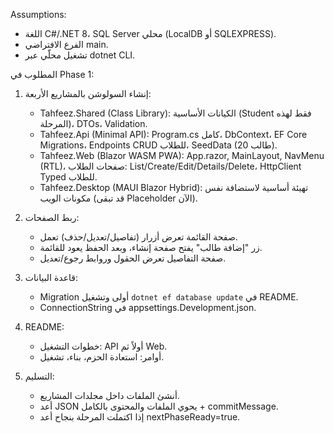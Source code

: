 Assumptions:
- اللغة C#/.NET 8، SQL Server محلي (LocalDB أو SQLEXPRESS).
- الفرع الافتراضي main.
- تشغيل محلّي عبر dotnet CLI.

المطلوب في Phase 1:
1) إنشاء السولوشن بالمشاريع الأربعة:
   - Tahfeez.Shared (Class Library): الكيانات الأساسية (Student فقط لهذه المرحلة)، DTOs، Validation.
   - Tahfeez.Api (Minimal API): Program.cs كامل، DbContext، EF Core Migrations، Endpoints CRUD للطلاب، SeedData (20 طالب).
   - Tahfeez.Web (Blazor WASM PWA): App.razor, MainLayout, NavMenu (RTL)، صفحات الطلاب: List/Create/Edit/Details/Delete، HttpClient Typed للطلاب.
   - Tahfeez.Desktop (MAUI Blazor Hybrid): تهيئة أساسية لاستضافة نفس مكونات الويب (قد تبقى Placeholder الآن).

2) ربط الصفحات:
   - صفحة القائمة تعرض أزرار (تفاصيل/تعديل/حذف) تعمل.
   - زر "إضافة طالب" يفتح صفحة إنشاء، وبعد الحفظ يعود للقائمة.
   - صفحة التفاصيل تعرض الحقول وروابط رجوع/تعديل.

3) قاعدة البيانات:
   - Migration أولى وتشغيل `dotnet ef database update` في README.
   - ConnectionString في appsettings.Development.json.

4) README:
   - خطوات التشغيل: API أولاً ثم Web.
   - أوامر: استعادة الحزم، بناء، تشغيل.

5) التسليم:
   - أنشئ الملفات داخل مجلدات المشاريع.
   - أعد JSON يحوي الملفات والمحتوى بالكامل + commitMessage.
   - إذا اكتملت المرحلة بنجاح أعد nextPhaseReady=true.
